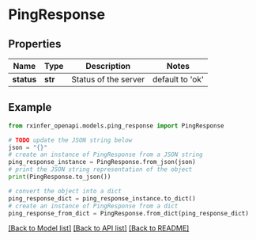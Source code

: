 # PingResponse


## Properties

Name | Type | Description | Notes
------------ | ------------- | ------------- | -------------
**status** | **str** | Status of the server | default to 'ok'

## Example

```python
from rxinfer_openapi.models.ping_response import PingResponse

# TODO update the JSON string below
json = "{}"
# create an instance of PingResponse from a JSON string
ping_response_instance = PingResponse.from_json(json)
# print the JSON string representation of the object
print(PingResponse.to_json())

# convert the object into a dict
ping_response_dict = ping_response_instance.to_dict()
# create an instance of PingResponse from a dict
ping_response_from_dict = PingResponse.from_dict(ping_response_dict)
```
[[Back to Model list]](../README.md#documentation-for-models) [[Back to API list]](../README.md#documentation-for-api-endpoints) [[Back to README]](../README.md)


